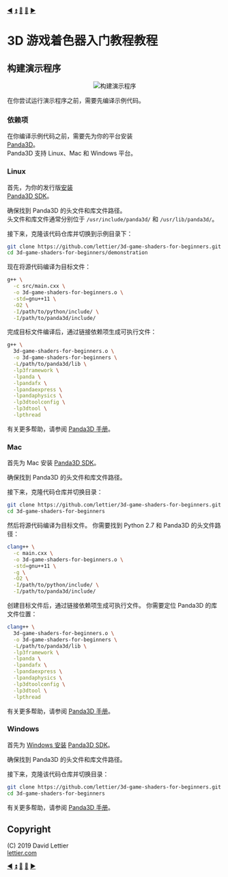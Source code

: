[:arrow_backward:](setup.md)
[:arrow_double_up:](../README.md)
[:arrow_up_small:](#)
[:arrow_down_small:](#copyright)
[:arrow_forward:](running-the-demo.md)

# 3D 游戏着色器入门教程教程

## 构建演示程序

<p align="center">
<img src="../resources/images/PQcDnIu.gif" alt="构建演示程序" title="构建演示程序">
</p>

在你尝试运行演示程序之前，需要先编译示例代码。

### 依赖项

在你编译示例代码之前，需要先为你的平台安装  
[Panda3D](https://www.panda3d.org/)。  
Panda3D 支持 Linux、Mac 和 Windows 平台。

### Linux

首先，为你的发行版[安装](https://www.panda3d.org/manual/?title=Installing_Panda3D_in_Linux)  
[Panda3D SDK](https://www.panda3d.org/download/sdk-1-10-9/)。

确保找到 Panda3D 的头文件和库文件路径。  
头文件和库文件通常分别位于 `/usr/include/panda3d/` 和 `/usr/lib/panda3d/`。

接下来，克隆该代码仓库并切换到示例目录下：

```bash
git clone https://github.com/lettier/3d-game-shaders-for-beginners.git
cd 3d-game-shaders-for-beginners/demonstration
```

现在将源代码编译为目标文件：

```bash
g++ \
  -c src/main.cxx \
  -o 3d-game-shaders-for-beginners.o \
  -std=gnu++11 \
  -O2 \
  -I/path/to/python/include/ \
  -I/path/to/panda3d/include/
```

完成目标文件编译后，通过链接依赖项生成可执行文件：

```bash
g++ \
  3d-game-shaders-for-beginners.o \
  -o 3d-game-shaders-for-beginners \
  -L/path/to/panda3d/lib \
  -lp3framework \
  -lpanda \
  -lpandafx \
  -lpandaexpress \
  -lpandaphysics \
  -lp3dtoolconfig \
  -lp3dtool \
  -lpthread
```

有关更多帮助，请参阅 [Panda3D 手册](https://www.panda3d.org/manual/?title=How_to_compile_a_C++_Panda3D_program_on_Linux)。


### Mac

首先为 Mac 安装 [Panda3D SDK](https://www.panda3d.org/download/sdk-1-10-9/)。

确保找到 Panda3D 的头文件和库文件路径。

接下来，克隆代码仓库并切换目录：

```bash
git clone https://github.com/lettier/3d-game-shaders-for-beginners.git
cd 3d-game-shaders-for-beginners
```

然后将源代码编译为目标文件。
你需要找到 Python 2.7 和 Panda3D 的头文件路径：

```bash
clang++ \
  -c main.cxx \
  -o 3d-game-shaders-for-beginners.o \
  -std=gnu++11 \
  -g \
  -O2 \
  -I/path/to/python/include/ \
  -I/path/to/panda3d/include/
```

创建目标文件后，通过链接依赖项生成可执行文件。
你需要定位 Panda3D 的库文件位置：

```bash
clang++ \
  3d-game-shaders-for-beginners.o \
  -o 3d-game-shaders-for-beginners \
  -L/path/to/panda3d/lib \
  -lp3framework \
  -lpanda \
  -lpandafx \
  -lpandaexpress \
  -lpandaphysics \
  -lp3dtoolconfig \
  -lp3dtool \
  -lpthread
```

有关更多帮助，请参阅 [Panda3D 手册](https://www.panda3d.org/manual/?title=How_to_compile_a_C++_Panda3D_program_on_macOS)。

### Windows

首先为 [Windows 安装](https://www.panda3d.org/manual/?title=Installing_Panda3D_in_Windows)
[Panda3D SDK](https://www.panda3d.org/download/sdk-1-10-9/)。

确保找到 Panda3D 的头文件和库文件路径。

接下来，克隆该代码仓库并切换目录：

```bash
git clone https://github.com/lettier/3d-game-shaders-for-beginners.git
cd 3d-game-shaders-for-beginners
```

有关更多帮助，请参阅 [Panda3D 手册](https://www.panda3d.org/manual/?title=Running_your_Program&language=cxx)。

## Copyright

(C) 2019 David Lettier
<br>
[lettier.com](https://www.lettier.com)

[:arrow_backward:](setup.md)
[:arrow_double_up:](../README.md)
[:arrow_up_small:](#)
[:arrow_down_small:](#copyright)
[:arrow_forward:](running-the-demo.md)
